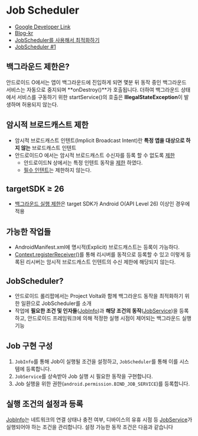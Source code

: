 # Job Scheduler
- [Google Developer Link](https://developer.android.com/reference/android/app/job/JobScheduler)
- [Blog-kr](https://medium.com/til-kotlin-ko/android-o%EC%97%90%EC%84%9C%EC%9D%98-%EB%B0%B1%EA%B7%B8%EB%9D%BC%EC%9A%B4%EB%93%9C-%EC%B2%98%EB%A6%AC%EB%A5%BC-%EC%9C%84%ED%95%9C-jobintentservice-250af2f7783c)
- [JobScheduler를 사용해서 최적화하기](http://blog.naver.com/horajjan/220854102354)
- [JobScheduler #1](http://tourspace.tistory.com/38)

## 백그라운드 제한은?
안드로이드 O에서는 앱이 백그라운드에 진입하게 되면 몇분 뒤 동작 중인 백그라운드 서비스는 자동으로 중지되며 **onDestroy()**가 호출됩니다. 더하여 백그라운드 상태에서 서비스를 구동하기 위한 startService()의 호출은 **IllegalStateException**이 발생하며 허용되지 않는다.

## 암시적 브로드캐스트 제한
- 암시적 브로드캐스트 인텐트(Implicit Broadcast Intent)란 **특정 앱을 대상으로 하지 않는** 브로드캐스트 인텐트
- 안드로이드O 에서는 암시적 브로드캐스트 수신자를 등록 할 수 없도록 [제한](https://developer.android.com/about/versions/oreo/background#broadcasts)
	- 안드로이드N 상에서는 특정 인텐트 동작을 [제한](https://developer.android.com/topic/performance/background-optimization) 하였다.
	- [필수 인텐트](https://developer.android.com/guide/components/broadcast-exceptions)는 제한하지 않는다.

## targetSDK ≥ 26
- [백그라운드 실행 제한](https://developer.android.com/preview/features/background.htl)은 target SDK가 Android O(API Level 26) 이상인 경우에 적용

## 가능한 작업들
- AndroidManifest.xml에 명시적(Explicit) 브로드캐스트는 등록이 가능하다.
- [Context.registerReceiver()](https://developer.android.com/reference/android/content/Context.html#registerReceiver%28android.content.BroadcastReceiver,%20android.content.IntentFilter%29)를 통해 리시버를 동적으로 등록할 수 있고 이렇게 등록된 리시버는 암시적 브로드캐스트 인텐트의 수신 제한에 해당되지 않는다.

## JobScheduler?
- 안드로이드 롤리팝에서는 Project Volta와 함께 백그라운드 동작을 최적화하기 위한 일환으로 JobScheduler를 소개
- 작업에 **필요한 조건 및 인자들**([JobInfo](https://developer.android.com/reference/android/app/job/JobInfo))과 **해당 조건의 동작**([JobService](https://developer.android.com/reference/android/app/job/JobService))을 등록하고, 안드로이드 프레임워크에 의해 적정한 실행 시점이 제어되는 백그라운드 실행 기능

## Job 구현 구성
1.  `JobInfo`를 통해 Job이 실행될 조건을 설정하고,  `JobScheduler`를 통해 이를 시스템에 등록합니다.
2.  `JobService`를 상속받아 Job 실행 시 필요한 동작을 구현합니다.
3.  Job 실행을 위한 권한(`android.permission.BIND_JOB_SERVICE`)를 등록합니다.

## 실행 조건의 설정과 등록
[JobInfo](https://developer.android.com/reference/android/app/job/JobInfo)는 네트워크의 연결 상태나 충전 여부, 디바이스의 유휴 시점 등 [JobService](https://developer.android.com/reference/android/app/job/JobService)가 실행되어야 하는 조건을 관리합니다. 설정 가능한 동작 조건은 다음과 같습니다
<!--stackedit_data:
eyJoaXN0b3J5IjpbLTE1MDQwNzA4MjUsMTkyNTkwNzg5LC00ND
g3OTgzNzksLTE1MjU2MTE3NzEsNzQ4MjYzMDcyXX0=
-->